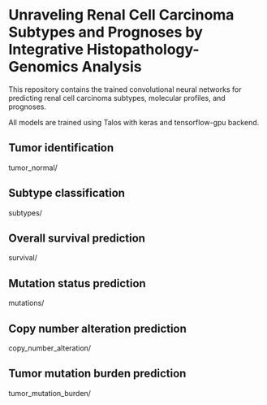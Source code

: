 # Unraveling Renal Cell Carcinoma Subtypes and Prognoses by Integrative Histopathology-Genomics Analysis

This repository contains the trained convolutional neural networks for predicting renal cell carcinoma subtypes, molecular profiles, and prognoses.

All models are trained using Talos with keras and tensorflow-gpu backend.

## Tumor identification
tumor_normal/

## Subtype classification
subtypes/

## Overall survival prediction
survival/

## Mutation status prediction
mutations/

## Copy number alteration prediction
copy_number_alteration/

## Tumor mutation burden prediction
tumor_mutation_burden/
